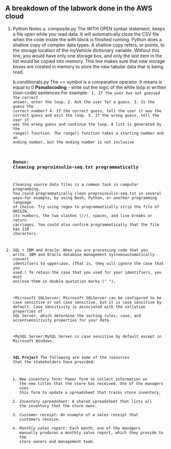 ## A breakdown of the labwork done in the AWS cloud
1. Python
    Notes 
    a. composite.py
    The WITH OPEN syntax statement, keeps a file open while you read data.
    It will automatically close the CSV file when the code inside the with block is finished running. Python does a shallow copy of complex data types. A shallow copy refers, or points, to the storage location of the myVehicle dictionary variable. Without this line, you would have only one storage box, and only the last item in the list would be copied into memory. This line makes sure that new storage boxes are created in memory to store the new tabular data that is being read.

    b.conditionals.py
    The == symbol is a comparative operator. It means is equal to 0 
    **Pseudocoding** - write out the logic of the while loop in written (non-code) sentences
    For example<code explanation>:
        1. If the user has not guessed the correct answer, enter the loop.
        2. Ask the user for a guess.
        3. Is the guess the correct number?
        4. If the correct guess, tell the user it was the correct guess and exit the loop.
        5. If the wrong guess, tell the user it was the wrong guess and continue the loop.
    A list is generated by the range() function. The range() function takes a starting number and an ending number, but the ending number is not inclusive

    ### Bonus: Cleaning preproinsulin-seq.txt programmatically
    Cleaning source data files is a common task in computer programming. You could programmatically clean preproinsulin-seq.txt in several ways—for example, by using Bash, Python, or another programming language of choice. Try using regex to programmatically strip the file of ORIGIN, its numbers, the two slashes (//), spaces, and line breaks or return carriages. You could also confirm programmatically that the file has 110 characters.

2. SQL
    • IBM and Oracle: When you are processing code that you write, IBM and Oracle database management systemsautomatically convert identifiers to uppercase. (That is, they will ignore the case that you used.) To retain the case that you used for your identifiers, you must enclose them in double quotation marks (" ").

    •Microsoft SQLServer: Microsoft SQLServer can be configured to be case sensitive or not case sensitive, but it is case sensitive by default. Case sensitivity is associated with the collation properties of SQL Server, which determine the sorting rules, case, and accentsensitivity properties for your data.
    
    •MySQL Server:MySQL Server is case sensitive by default except in Microsoft Windows.

   **SQL Project**
    The following are some of the resources that the stakeholders have provided:
    1. *New inventory form:* Paper form to collect information on the new titles that the store has received. One of the managers uses this form to update a spreadsheet that tracks store inventory.
    2. *Inventory spreadsheet:* A shared spreadsheet that lists all the inventory that the store owns.
    3. *Customer receipt:* An example of a sales receipt that customers receive.
    4. *Monthly sales report:* Each month, one of the managers manually produces a monthly sales report, which they provide to the store owners and management team.

